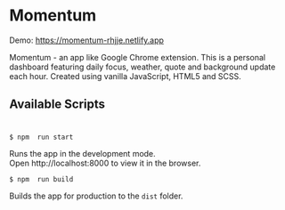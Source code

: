 # Momentum  

Demo: https://momentum-rhjje.netlify.app

Momentum - an app like Google Chrome extension. This is a personal dashboard featuring daily focus, weather, quote and background update each hour.
Created using vanilla JavaScript, HTML5 and SCSS.  

## Available Scripts 
#

` $ npm  run start `  

Runs the app in the development mode.   
Open http://localhost:8000 to view it in the browser.  

` $ npm  run build `  

Builds the app for production to the ` dist ` folder.
